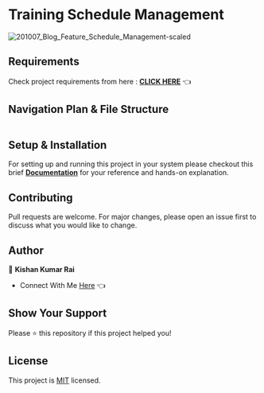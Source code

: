 # Training Schedule Management

![201007_Blog_Feature_Schedule_Management-scaled](https://user-images.githubusercontent.com/70385488/223933676-f358fdf4-dfdf-46d1-a3f6-7efcfd6f9ef1.jpeg)

## Requirements

Check project requirements from here : **[CLICK HERE](https://github.com/kishanrajput23/Training-Schedule-Management/blob/main/Project_Flies/docs/requirements_doc.md)** 👈

## Navigation Plan & File Structure

<img src="https://github.com/kishanrajput23/Training-Schedule-Management/blob/main/Project_Flies/docs/navigation_plan1.png" alt="">

## Setup & Installation

For setting up and running this project in your system please checkout this brief **[Documentation](https://github.com/kishanrajput23/Training-Schedule-Management/blob/main/project_guide.md)** for your reference and hands-on explanation.

## Contributing
Pull requests are welcome. For major changes, please open an issue first to discuss what you would like to change.

## Author

👤 **Kishan Kumar Rai**

- Connect With Me [Here](https://linktr.ee/kishan_rajput23) 👈

## Show Your Support

Please ⭐️ this repository if this project helped you!

## License
This project is [MIT](https://choosealicense.com/licenses/mit/) licensed.
